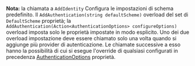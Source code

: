 **Nota:** la chiamata a `AddIdentity` Configura le impostazioni di schema predefinito. Il `AddAuthentication(string defaultScheme)` overload del set di `DefaultScheme` proprietà; la `AddAuthentication(Action<AuthenticationOptions> configureOptions)` overload imposta solo le proprietà impostate in modo esplicito. Uno dei due overload impostazione deve essere chiamato solo una volta quando si aggiunge più provider di autenticazione. Le chiamate successive a esso hanno la possibilità di cui si esegue l'override di qualsiasi configurati in precedenza [AuthenticationOptions](/dotnet/api/microsoft.aspnetcore.builder.authenticationoptions) proprietà.